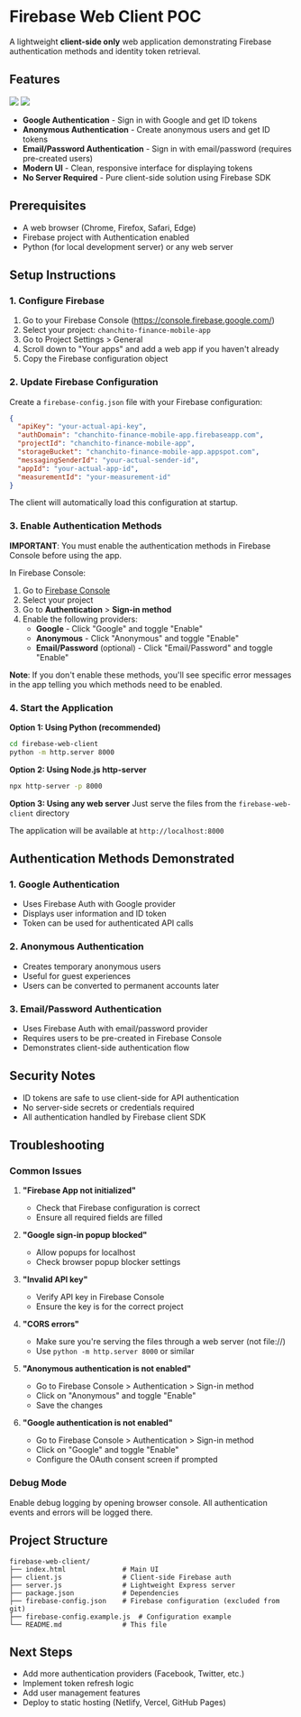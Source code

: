 # Firebase Web Client POC

A lightweight **client-side only** web application demonstrating Firebase authentication methods and identity token retrieval.

## Features

![](./docs/images/image1.png)
![](./docs/images/image2.png)

- **Google Authentication** - Sign in with Google and get ID tokens
- **Anonymous Authentication** - Create anonymous users and get ID tokens  
- **Email/Password Authentication** - Sign in with email/password (requires pre-created users)
- **Modern UI** - Clean, responsive interface for displaying tokens
- **No Server Required** - Pure client-side solution using Firebase SDK

## Prerequisites

- A web browser (Chrome, Firefox, Safari, Edge)
- Firebase project with Authentication enabled
- Python (for local development server) or any web server

## Setup Instructions

### 1. Configure Firebase

1. Go to your Firebase Console (https://console.firebase.google.com/)
2. Select your project: `chanchito-finance-mobile-app`
3. Go to Project Settings > General
4. Scroll down to "Your apps" and add a web app if you haven't already
5. Copy the Firebase configuration object

### 2. Update Firebase Configuration

Create a `firebase-config.json` file with your Firebase configuration:

```json
{
  "apiKey": "your-actual-api-key",
  "authDomain": "chanchito-finance-mobile-app.firebaseapp.com",
  "projectId": "chanchito-finance-mobile-app",
  "storageBucket": "chanchito-finance-mobile-app.appspot.com",
  "messagingSenderId": "your-actual-sender-id",
  "appId": "your-actual-app-id",
  "measurementId": "your-measurement-id"
}
```

The client will automatically load this configuration at startup.

### 3. Enable Authentication Methods

**IMPORTANT**: You must enable the authentication methods in Firebase Console before using the app.

In Firebase Console:
1. Go to [Firebase Console](https://console.firebase.google.com/)
2. Select your project
3. Go to **Authentication** > **Sign-in method**
4. Enable the following providers:
   - **Google** - Click "Google" and toggle "Enable"
   - **Anonymous** - Click "Anonymous" and toggle "Enable"
   - **Email/Password** (optional) - Click "Email/Password" and toggle "Enable"

**Note**: If you don't enable these methods, you'll see specific error messages in the app telling you which methods need to be enabled.

### 4. Start the Application

**Option 1: Using Python (recommended)**
```bash
cd firebase-web-client
python -m http.server 8000
```

**Option 2: Using Node.js http-server**
```bash
npx http-server -p 8000
```

**Option 3: Using any web server**
Just serve the files from the `firebase-web-client` directory

The application will be available at `http://localhost:8000`

## Authentication Methods Demonstrated

### 1. Google Authentication
- Uses Firebase Auth with Google provider
- Displays user information and ID token
- Token can be used for authenticated API calls

### 2. Anonymous Authentication
- Creates temporary anonymous users
- Useful for guest experiences
- Users can be converted to permanent accounts later

### 3. Email/Password Authentication
- Uses Firebase Auth with email/password provider
- Requires users to be pre-created in Firebase Console
- Demonstrates client-side authentication flow

## Security Notes

- ID tokens are safe to use client-side for API authentication
- No server-side secrets or credentials required
- All authentication handled by Firebase client SDK

## Troubleshooting

### Common Issues

1. **"Firebase App not initialized"**
   - Check that Firebase configuration is correct
   - Ensure all required fields are filled

2. **"Google sign-in popup blocked"**
   - Allow popups for localhost
   - Check browser popup blocker settings

3. **"Invalid API key"**
   - Verify API key in Firebase Console
   - Ensure the key is for the correct project

4. **"CORS errors"**
   - Make sure you're serving the files through a web server (not file://)
   - Use `python -m http.server 8000` or similar

5. **"Anonymous authentication is not enabled"**
   - Go to Firebase Console > Authentication > Sign-in method
   - Click on "Anonymous" and toggle "Enable"
   - Save the changes

6. **"Google authentication is not enabled"**
   - Go to Firebase Console > Authentication > Sign-in method
   - Click on "Google" and toggle "Enable"
   - Configure the OAuth consent screen if prompted

### Debug Mode

Enable debug logging by opening browser console. All authentication events and errors will be logged there.

## Project Structure

```
firebase-web-client/
├── index.html              # Main UI
├── client.js               # Client-side Firebase auth
├── server.js               # Lightweight Express server
├── package.json            # Dependencies
├── firebase-config.json    # Firebase configuration (excluded from git)
├── firebase-config.example.js  # Configuration example
└── README.md               # This file
```

## Next Steps

- Add more authentication providers (Facebook, Twitter, etc.)
- Implement token refresh logic
- Add user management features
- Deploy to static hosting (Netlify, Vercel, GitHub Pages)
